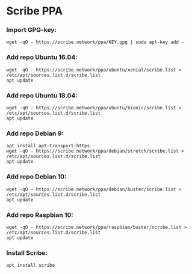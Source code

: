 # Scribe PPA

### Import GPG-key:
```
wget -qO - https://scribe.network/ppa/KEY.gpg | sudo apt-key add -
```

### Add repo Ubuntu 16.04:
```
wget -qO - https://scribe.network/ppa/ubuntu/xenial/scribe.list > /etc/apt/sources.list.d/scribe.list
apt update
```

### Add repo Ubuntu 18.04:
```
wget -qO - https://scribe.network/ppa/ubuntu/bionic/scribe.list > /etc/apt/sources.list.d/scribe.list
apt update
```

### Add repo Debian 9:
```
apt install apt-transport-https
wget -qO - https://scribe.network/ppa/debian/stretch/scribe.list > /etc/apt/sources.list.d/scribe.list
apt update
```

### Add repo Debian 10:
```
wget -qO - https://scribe.network/ppa/debian/buster/scribe.list > /etc/apt/sources.list.d/scribe.list
apt update
```

### Add repo Raspbian 10:
```
wget -qO - https://scribe.network/ppa/raspbian/buster/scribe.list > /etc/apt/sources.list.d/scribe.list
apt update
```

### Install Scribe:
```
apt install scribe
```

